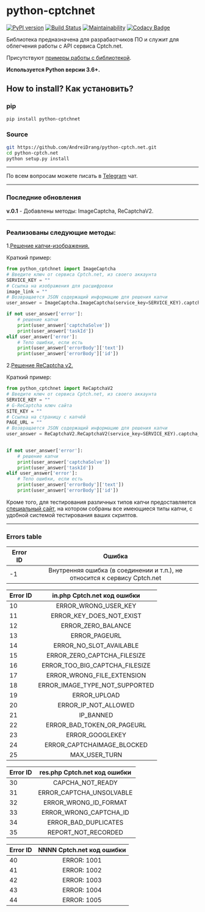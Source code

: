 # python-cptchnet

[![PyPI version](https://badge.fury.io/py/python-cptchnet.svg)](https://badge.fury.io/py/python-cptchnet)
[![Build Status](https://semaphoreci.com/api/v1/andreidrang/python-cptch-net/branches/master/shields_badge.svg)](https://semaphoreci.com/andreidrang/python-cptch-net)
[![Maintainability](https://api.codeclimate.com/v1/badges/f6221d34a1c165388aa6/maintainability)](https://codeclimate.com/github/AndreiDrang/python-cptch.net/maintainability)
[![Codacy Badge](https://api.codacy.com/project/badge/Grade/e6a962ae5c9c4ca9aceb401ef58fff1b)](https://www.codacy.com/app/drang.andray/python-cptch.net?utm_source=github.com&amp;utm_medium=referral&amp;utm_content=AndreiDrang/python-cptch.net&amp;utm_campaign=Badge_Grade)

Библиотека предназначена для разрабаотчиков ПО и служит для облегчения работы с API сервиса Cptch.net.

Присутствуют [примеры работы с библиотекой](https://github.com/AndreiDrang/python-cptch.net/tree/master/examples).

**Используется Python версии 3.6+.**

## How to install? Как установить?

### pip

```bash
pip install python-cptchnet
```


### Source
```bash
git https://github.com/AndreiDrang/python-cptch.net.git
cd python-cptch.net
python setup.py install
```
***
По всем вопросам можете писать в [Telegram](https://t.me/joinchat/CD2EtQ5Pm0dmoSQQMTkVlw) чат.
***
### Последние обновления
**v.0.1** - Добавлены методы: ImageCaptcha, ReCaptchaV2.
***
### Реализованы следующие методы:


1.[Решение капчи-изображения.](https://github.com/AndreiDrang/python-cptch.net/blob/master/examples/image_captcha_example.py)

Краткий пример:
```python
from python_cptchnet import ImageCaptcha
# Введите ключ от сервиса Cptch.net, из своего аккаунта
SERVICE_KEY = ""
# Ссылка на изображения для расшифровки
image_link = ""
# Возвращается JSON содержащий информацию для решения капчи
user_answer = ImageCaptcha.ImageCaptcha(service_key=SERVICE_KEY).captcha_handler(captcha_link=image_link)

if not user_answer['error']:
	# решение капчи
	print(user_answer['captchaSolve'])
	print(user_answer['taskId'])
elif user_answer['error']:
	# Тело ошибки, если есть
	print(user_answer['errorBody']['text'])
	print(user_answer['errorBody']['id'])
```

2.[Решение ReCaptcha v2.](https://github.com/AndreiDrang/python-cptch.net/blob/master/examples/recaptcha_v2_example.py)

Краткий пример:
```python
from python_cptchnet import ReCaptchaV2
# Введите ключ от сервиса Cptch.net, из своего аккаунта
SERVICE_KEY = ""
# G-ReCaptcha ключ сайта
SITE_KEY = ""
# Ссылка на страницу с капчёй
PAGE_URL = ""
# Возвращается JSON содержащий информацию для решения капчи
user_answer = ReCaptchaV2.ReCaptchaV2(service_key=SERVICE_KEY).captcha_handler(site_key=SITE_KEY,
                                                                               page_url=PAGE_URL)

if not user_answer['error']:
	# решение капчи
	print(user_answer['captchaSolve'])
	print(user_answer['taskId'])
elif user_answer['error']:
	# Тело ошибки, если есть
	print(user_answer['errorBody']['text'])
	print(user_answer['errorBody']['id'])
```

Кроме того, для тестирования различных типов капчи предоставляется [специальный сайт](http://85.255.8.26/), на котором собраны все имеющиеся типы капчи, с удобной системой тестирования ваших скриптов.
***
### Errors table
| Error ID       | Ошибка
| ------------- |:-------------:|
| -1      | Внутренняя ошибка (в соединении и т.п.), не относится к сервису Cptch.net

| Error ID       | in.php Cptch.net код ошибки
| ------------- |:-------------:|
| 10      | ERROR_WRONG_USER_KEY 
| 11      | ERROR_KEY_DOES_NOT_EXIST 
| 12      | ERROR_ZERO_BALANCE      
| 13      | ERROR_PAGEURL 
| 14      | ERROR_NO_SLOT_AVAILABLE   
| 15      | ERROR_ZERO_CAPTCHA_FILESIZE         
| 16      | ERROR_TOO_BIG_CAPTCHA_FILESIZE 
| 17      | ERROR_WRONG_FILE_EXTENSION   
| 18      | ERROR_IMAGE_TYPE_NOT_SUPPORTED       
| 19      | ERROR_UPLOAD 
| 20      | ERROR_IP_NOT_ALLOWED  
| 21      | IP_BANNED        
| 22      | ERROR_BAD_TOKEN_OR_PAGEURL
| 23      | ERROR_GOOGLEKEY   
| 24      | ERROR_CAPTCHAIMAGE_BLOCKED     
| 25      | MAX_USER_TURN 

| Error ID      | res.php Cptch.net код ошибки
| ------------- |:-------------:| 
| 30      | CAPCHA_NOT_READY 
| 31      | ERROR_CAPTCHA_UNSOLVABLE  
| 32      | ERROR_WRONG_ID_FORMAT       
| 33      | ERROR_WRONG_CAPTCHA_ID 
| 34      | ERROR_BAD_DUPLICATES   
| 35      | REPORT_NOT_RECORDED   

| Error ID      | NNNN Cptch.net код ошибки
| ------------- |:-------------:|
| 40      | ERROR: 1001 
| 41      | ERROR: 1002  
| 42      | ERROR: 1003        
| 43      | ERROR: 1004 
| 44      | ERROR: 1005  
